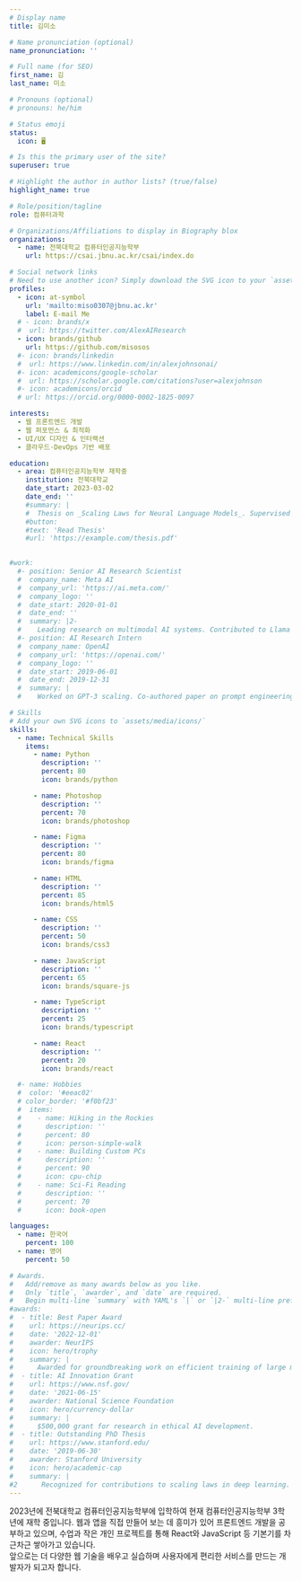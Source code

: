 ```yaml
---
# Display name
title: 김미소

# Name pronunciation (optional)
name_pronunciation: ''

# Full name (for SEO)
first_name: 김
last_name: 미소

# Pronouns (optional)
# pronouns: he/him

# Status emoji
status:
  icon: 🖥️

# Is this the primary user of the site?
superuser: true

# Highlight the author in author lists? (true/false)
highlight_name: true

# Role/position/tagline
role: 컴퓨터과학

# Organizations/Affiliations to display in Biography blox
organizations:
  - name: 전북대학교 컴퓨터인공지능학부
    url: https://csai.jbnu.ac.kr/csai/index.do

# Social network links
# Need to use another icon? Simply download the SVG icon to your `assets/media/icons/` folder.
profiles:
  - icon: at-symbol
    url: 'mailto:miso0307@jbnu.ac.kr'
    label: E-mail Me
  # - icon: brands/x
  #  url: https://twitter.com/AlexAIResearch
  - icon: brands/github
    url: https://github.com/misosos
  #- icon: brands/linkedin
  #  url: https://www.linkedin.com/in/alexjohnsonai/
  #- icon: academicons/google-scholar
  #  url: https://scholar.google.com/citations?user=alexjohnson
  #- icon: academicons/orcid
  # url: https://orcid.org/0000-0002-1825-0097

interests:
  - 웹 프론트엔드 개발
  - 웹 퍼포먼스 & 최적화
  - UI/UX 디자인 & 인터랙션
  - 클라우드·DevOps 기반 배포

education:
  - area: 컴퓨터인공지능학부 재학중
    institution: 전북대학교
    date_start: 2023-03-02 
    date_end: ''
    #summary: |
    #  Thesis on _Scaling Laws for Neural Language Models_. Supervised by Prof. Andrew Ng. Published 5 papers in NeurIPS and ICML, with 2 best paper awards.
    #button:
    #text: 'Read Thesis'
    #url: 'https://example.com/thesis.pdf'

    
#work:
  #- position: Senior AI Research Scientist
  #  company_name: Meta AI
  #  company_url: 'https://ai.meta.com/'
  #  company_logo: ''
  #  date_start: 2020-01-01
  #  date_end: ''
  #  summary: |2-
  #    Leading research on multimodal AI systems. Contributed to Llama 2 and other open-source models. 50+ citations in 3 years.
  #- position: AI Research Intern
  #  company_name: OpenAI
  #  company_url: 'https://openai.com/'
  #  company_logo: ''
  #  date_start: 2019-06-01
  #  date_end: 2019-12-31
  #  summary: |
  #    Worked on GPT-3 scaling. Co-authored paper on prompt engineering.

# Skills
# Add your own SVG icons to `assets/media/icons/`
skills:
  - name: Technical Skills
    items:
      - name: Python
        description: ''
        percent: 80
        icon: brands/python

      - name: Photoshop
        description: ''
        percent: 70
        icon: brands/photoshop

      - name: Figma
        description: ''
        percent: 80
        icon: brands/figma

      - name: HTML
        description: ''
        percent: 85
        icon: brands/html5

      - name: CSS
        description: ''
        percent: 50
        icon: brands/css3

      - name: JavaScript
        description: ''
        percent: 65
        icon: brands/square-js

      - name: TypeScript
        description: ''
        percent: 25
        icon: brands/typescript

      - name: React
        description: ''
        percent: 20
        icon: brands/react

  #- name: Hobbies
  #  color: '#eeac02'
  # color_border: '#f0bf23'
  #  items:
  #    - name: Hiking in the Rockies
  #      description: ''
  #      percent: 80
  #      icon: person-simple-walk
  #    - name: Building Custom PCs
  #      description: ''
  #      percent: 90
  #      icon: cpu-chip
  #    - name: Sci-Fi Reading
  #      description: ''
  #      percent: 70
  #      icon: book-open

languages:
  - name: 한국어
    percent: 100
  - name: 영어
    percent: 50

# Awards.
#   Add/remove as many awards below as you like.
#   Only `title`, `awarder`, and `date` are required.
#   Begin multi-line `summary` with YAML's `|` or `|2-` multi-line prefix and indent 2 spaces below.
#awards:
#  - title: Best Paper Award
#    url: https://neurips.cc/
#    date: '2022-12-01'
#    awarder: NeurIPS
#    icon: hero/trophy
#    summary: |
#      Awarded for groundbreaking work on efficient training of large models.
#  - title: AI Innovation Grant
#    url: https://www.nsf.gov/
#    date: '2021-06-15'
#    awarder: National Science Foundation
#    icon: hero/currency-dollar
#    summary: |
#      $500,000 grant for research in ethical AI development.
#  - title: Outstanding PhD Thesis
#    url: https://www.stanford.edu/
#    date: '2019-06-30'
#    awarder: Stanford University
#    icon: hero/academic-cap
#    summary: |
#2      Recognized for contributions to scaling laws in deep learning.
---
```


2023년에 전북대학교 컴퓨터인공지능학부에 입학하여 
현재 컴퓨터인공지능학부 3학년에 재학 중입니다.
웹과 앱을 직접 만들어 보는 데 흥미가 있어 프론트엔드 개발을 공부하고 있으며, 수업과 작은 개인 프로젝트를 통해 React와 JavaScript 등 기본기를 차근차근 쌓아가고 있습니다.  
앞으로는 더 다양한 웹 기술을 배우고 실습하며 사용자에게 편리한 서비스를 만드는 개발자가 되고자 합니다.
